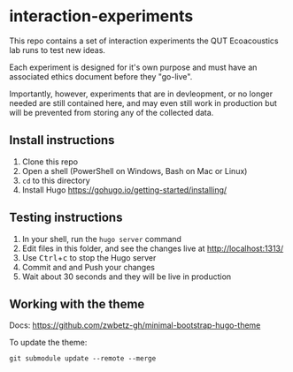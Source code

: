 # interaction-experiments

This repo contains a set of interaction experiments the QUT Ecoacoustics lab
runs to test new ideas.

Each experiment is designed for it's own purpose and must have an associated
ethics document before they "go-live".

Importantly, however, experiments that are in devleopment, or no longer
needed are still contained here, and may even still work in production
but will be prevented from storing any of the collected data.

## Install instructions

 1. Clone this repo
 2. Open a shell (PowerShell on Windows, Bash on Mac or Linux)
 3. `cd` to this directory
 4. Install Hugo https://gohugo.io/getting-started/installing/

## Testing instructions

1. In your shell, run the `hugo server` command
2. Edit files in this folder, and see the changes live at <http://localhost:1313/>
3. Use <kbd>Ctrl</kbd>+<kbd>c</kbd> to stop the Hugo server
4. Commit and and Push your changes
5. Wait about 30 seconds and they will be live in production

## Working with the theme

Docs: https://github.com/zwbetz-gh/minimal-bootstrap-hugo-theme

To update the theme:
```
git submodule update --remote --merge
```